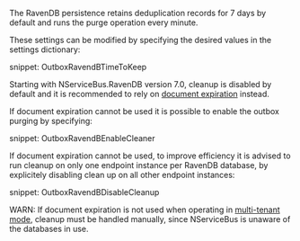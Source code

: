 The RavenDB persistence retains deduplication records for 7 days by default and runs the purge operation every minute.

These settings can be modified by specifying the desired values in the settings dictionary:

snippet: OutboxRavendBTimeToKeep

Starting with NServiceBus.RavenDB version 7.0, cleanup is disabled by default and it is recommended to rely on [document expiration](https://ravendb.net/docs/article-page/latest/csharp/server/extensions/expiration) instead.

If document expiration cannot be used it is possible to enable the outbox purging by specifying:

snippet: OutboxRavendBEnableCleaner

If document expiration cannot be used, to improve efficiency it is advised to run cleanup on only one endpoint instance per RavenDB database, by explicitely disabling clean up on all other endpoint instances:

snippet: OutboxRavendBDisableCleanup

WARN: If document expiration is not used when operating in [multi-tenant mode](/persistence/ravendb/#multi-tenant-support), cleanup must be handled manually, since NServiceBus is unaware of the databases in use.
